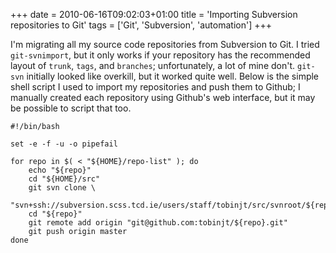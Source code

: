 +++
date = 2010-06-16T09:02:03+01:00
title = 'Importing Subversion repositories to Git'
tags = ['Git', 'Subversion', 'automation']
+++

I'm migrating all my source code repositories from Subversion to Git.  I tried
`git-svnimport`, but it only works if your repository has the recommended layout
of `trunk`, `tags`, and `branches`; unfortunately, a lot of mine don't.
`git-svn` initially looked like overkill, but it worked quite well.  Below is
the simple shell script I used to import my repositories and push them to
Github; I manually created each repository using Github's web interface, but it
may be possible to script that too.

```shell
#!/bin/bash

set -e -f -u -o pipefail

for repo in $( < "${HOME}/repo-list" ); do
    echo "${repo}"
    cd "${HOME}/src"
    git svn clone \
      "svn+ssh://subversion.scss.tcd.ie/users/staff/tobinjt/src/svnroot/${repo}"
    cd "${repo}"
    git remote add origin "git@github.com:tobinjt/${repo}.git"
    git push origin master
done
```
